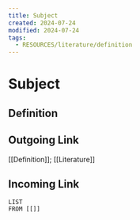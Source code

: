 ```yaml
---
title: Subject
created: 2024-07-24
modified: 2024-07-24
tags:
  - RESOURCES/literature/definition
---
```

# Subject
## Definition

## Outgoing Link
[[Definition]]; [[Literature]]
## Incoming Link
```dataview
LIST
FROM [[]]
```
